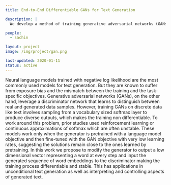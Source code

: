 ```yaml
---
title: End-to-End Differentiable GANs for Text Generation 

description: |
  We develop a method of training generative adversarial networks (GANs) for (un)conditional text generation which allows gradients to pass from the discriminator to the generator without involving sampling from the vocabulary making it faster and more stable.

people:
  - sachin

layout: project
image: /img/project/gan.png

last-updated: 2020-01-11
status: active
---
```


Neural language models trained with negative log likelihood are the most commonly used models for text generation. But they are known to suffer from exposure bias and the mismatch between the training and the task-specific objectives. Generative
adversarial networks (GANs), on the other hand, leverage a discriminator network that learns to distinguish between real and generated data samples. However, training GANs on discrete data like text involves sampling from a vocabulary sized softmax layer to produce diverse outputs, which makes the training non differentiable. To work around this problem, prior studies used reinforcement learning or continuous approximations of softmax which are often unstable. These models work only when the generator is pretrained with a language model objective and then fine-tuned with the GAN objective with very low learning rates, suggesting the solutions remain close to the ones learned by pretraining. In this work we propose to modify the generator to output a low dimensional vector representing a word at every step and input the generated sequence of word embeddings to the discriminator making the training process differentiable and stable. This has applications in unconditional text generation as well as interpreting and controlling aspects of generated text.
